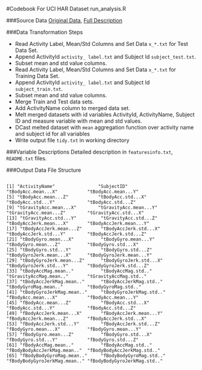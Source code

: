 #Codebook For UCI HAR Dataset run_analysis.R

###Source Data
[Original Data](https://d396qusza40orc.cloudfront.net/getdata%2Fprojectfiles%2FUCI%20HAR%20Dataset.zip), 
[Full Description](http://archive.ics.uci.edu/ml/datasets/Human+Activity+Recognition+Using+Smartphones)

###Data Transformation Steps
- Read Activity Label, Mean/Std Columns and Set Data <code>x_*.txt</code> for Test Data Set.
- Append ActivityId <code>activity_ label.txt</code> and Subject Id <code>subject_test.txt</code>.
- Subset mean and std value columns.
- Read Activity Label, Mean/Std Columns and Set Data <code>x_*.txt</code> for Training Data Set.
- Append ActivityId <code>activity_ label.txt</code> and Subject Id <code>subject_train.txt</code>.
- Subset mean and std value columns.
- Merge Train and Test data sets.
- Add ActivityName column to merged data set.
- Melt merged datasets with id variables ActivityId, ActivityName, Subject ID and measure variable with mean and std values.
- DCast melted dataset with <code>mean</code> aggregation function over activity name and subject id for all variables
- Write output file <code>tidy.txt</code> in working directory

###Variable Descriptions
Detailed description in <code>featuresinfo.txt</code>, <code>README.txt</code> files.

###Output Data File Structure
<pre><code>
[1] "ActivityName"                "SubjectID"                   "tBodyAcc.mean...X"           "tBodyAcc.mean...Y"          
[5] "tBodyAcc.mean...Z"           "tBodyAcc.std...X"            "tBodyAcc.std...Y"            "tBodyAcc.std...Z"           
[9] "tGravityAcc.mean...X"        "tGravityAcc.mean...Y"        "tGravityAcc.mean...Z"        "tGravityAcc.std...X"        
[13] "tGravityAcc.std...Y"         "tGravityAcc.std...Z"         "tBodyAccJerk.mean...X"       "tBodyAccJerk.mean...Y"      
[17] "tBodyAccJerk.mean...Z"       "tBodyAccJerk.std...X"        "tBodyAccJerk.std...Y"        "tBodyAccJerk.std...Z"       
[21] "tBodyGyro.mean...X"          "tBodyGyro.mean...Y"          "tBodyGyro.mean...Z"          "tBodyGyro.std...X"          
[25] "tBodyGyro.std...Y"           "tBodyGyro.std...Z"           "tBodyGyroJerk.mean...X"      "tBodyGyroJerk.mean...Y"     
[29] "tBodyGyroJerk.mean...Z"      "tBodyGyroJerk.std...X"       "tBodyGyroJerk.std...Y"       "tBodyGyroJerk.std...Z"      
[33] "tBodyAccMag.mean.."          "tBodyAccMag.std.."           "tGravityAccMag.mean.."       "tGravityAccMag.std.."       
[37] "tBodyAccJerkMag.mean.."      "tBodyAccJerkMag.std.."       "tBodyGyroMag.mean.."         "tBodyGyroMag.std.."         
[41] "tBodyGyroJerkMag.mean.."     "tBodyGyroJerkMag.std.."      "fBodyAcc.mean...X"           "fBodyAcc.mean...Y"          
[45] "fBodyAcc.mean...Z"           "fBodyAcc.std...X"            "fBodyAcc.std...Y"            "fBodyAcc.std...Z"           
[49] "fBodyAccJerk.mean...X"       "fBodyAccJerk.mean...Y"       "fBodyAccJerk.mean...Z"       "fBodyAccJerk.std...X"       
[53] "fBodyAccJerk.std...Y"        "fBodyAccJerk.std...Z"        "fBodyGyro.mean...X"          "fBodyGyro.mean...Y"         
[57] "fBodyGyro.mean...Z"          "fBodyGyro.std...X"           "fBodyGyro.std...Y"           "fBodyGyro.std...Z"          
[61] "fBodyAccMag.mean.."          "fBodyAccMag.std.."           "fBodyBodyAccJerkMag.mean.."  "fBodyBodyAccJerkMag.std.."  
[65] "fBodyBodyGyroMag.mean.."     "fBodyBodyGyroMag.std.."      "fBodyBodyGyroJerkMag.mean.." "fBodyBodyGyroJerkMag.std.."
</code></pre>